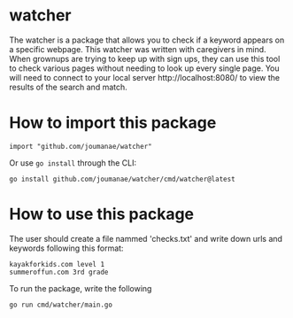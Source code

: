 # watcher

The watcher is a package that allows you to check if a keyword appears on a specific webpage. This watcher was written with caregivers in mind. When grownups are trying to keep up with sign ups, they can use this tool to check various pages without needing to look up every single page. You will need to connect to your local server http://localhost:8080/ to view the results of the search and match.

# How to import this package 

```
import "github.com/joumanae/watcher"
```

Or use `go install` through the CLI: 

```
go install github.com/joumanae/watcher/cmd/watcher@latest
```


# How to use this package 

The user should create a file nammed 'checks.txt' and write down urls and keywords following this format: 

```
kayakforkids.com level 1 
summeroffun.com 3rd grade 

```

To run the package, write the following 

```
go run cmd/watcher/main.go 

```
